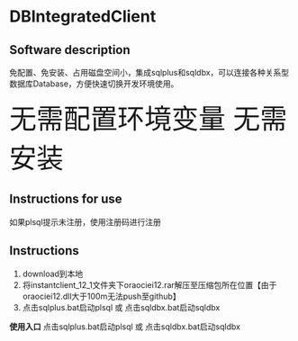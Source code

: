 # DBIntegratedClient
## Software description
免配置、免安装、占用磁盘空间小，集成sqlplus和sqldbx，可以连接各种关系型数据库Database，方便快速切换开发环境使用。

<font size=13>无需配置环境变量 无需安装</font>

## Instructions for use
如果plsql提示未注册，使用注册码进行注册

## Instructions
1. download到本地
2. 将instantclient_12_1文件夹下oraociei12.rar解压至压缩包所在位置【由于oraociei12.dll大于100m无法push至github】
3. 点击sqlplus.bat启动plsql  或  点击sqldbx.bat启动sqldbx


**使用入口**
点击sqlplus.bat启动plsql  或  点击sqldbx.bat启动sqldbx
